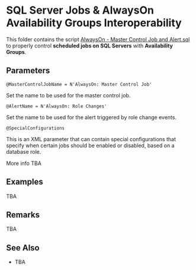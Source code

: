 # SQL Server Jobs & AlwaysOn Availability Groups Interoperability

This folder contains the script [AlwaysOn - Master Control Job and Alert.sql](AlwaysOn%20-%20Master%20Control%20Job%20and%20Alert.sql) to properly control **scheduled jobs on SQL Servers** with **Availability Groups**.

## Parameters

`@MasterControlJobName = N'AlwaysOn: Master Control Job'`

Set the name to be used for the master control job.

`@AlertName = N'AlwaysOn: Role Changes'`

Set the name to be used for the alert triggered by role change events.

`@SpecialConfigurations`

This is an XML parameter that can contain special configurations that specify when certain jobs should be enabled or disabled, based on a database role.

More info TBA

## Examples

TBA

## Remarks

TBA

## See Also

- TBA